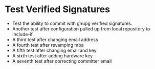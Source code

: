 # Test Verified Signatures

- Test the ability to commit with gnupg verified signatures.
- Another test after configuration pulled up from local repository to include-if.
- A third test after changing email address
- A fourth test after revamping mba
- A fifth test after changing email and key
- A sixth test after adding hardware key
- A seventh test after correcting committer email

